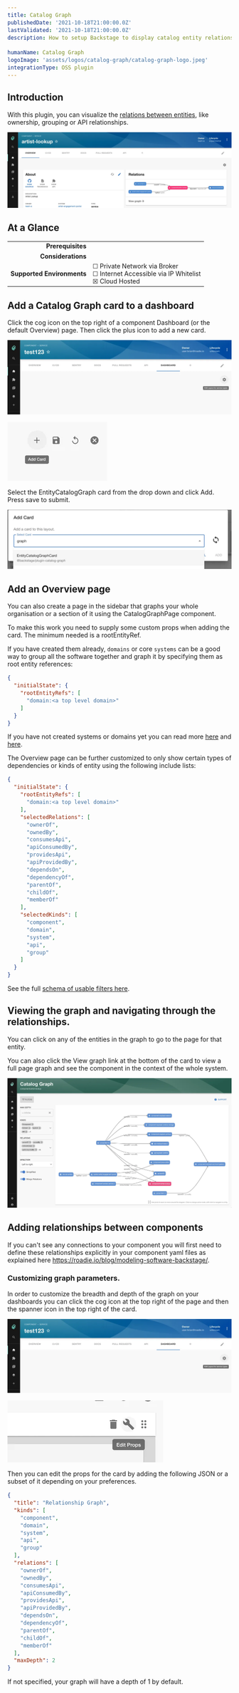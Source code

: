 ```yaml
---
title: Catalog Graph
publishedDate: '2021-10-18T21:00:00.0Z'
lastValidated: '2021-10-18T21:00:00.0Z'
description: How to setup Backstage to display catalog entity relationship graphs

humanName: Catalog Graph
logoImage: 'assets/logos/catalog-graph/catalog-graph-logo.jpeg'
integrationType: OSS plugin
---
```


## Introduction

With this plugin, you can visualize the [relations between entities](https://roadie.io/blog/modeling-software-backstage/), like ownership, grouping or API relationships.

![catalog_graph_card.webp](./catalog_graph_card.webp)

## At a Glance
| | |
|---: | --- |
| **Prerequisites** |  |
| **Considerations** |  |
| **Supported Environments** | ☐ Private Network via Broker <br /> ☐ Internet Accessible via IP Whitelist <br /> ☒ Cloud Hosted |

## Add a Catalog Graph card to a dashboard

Click the cog icon on the top right of a component Dashboard (or the default Overview) page. Then click the plus icon to add a new card.

![edit_layout.webp](./edit_layout.webp)

![add_card.webp](./add_card.webp)

Select the EntityCatalogGraph card from the drop down and click Add. Press save to submit.

![select_catalog_graph.webp](./select_catalog_graph.webp)

## Add an Overview page

You can also create a page in the sidebar that graphs your whole organisation or a section of it using the CatalogGraphPage component. 

To make this work you need to supply some custom props when adding the card. The minimum needed is a rootEntityRef. 

If you have created them already, `domains` or core `systems` can be a good way to group all the software together and graph it by specifying them as root entity references:

```json
{
  "initialState": {
    "rootEntityRefs": [
      "domain:<a top level domain>"
    ]
  }
}
```

If you have not created systems or domains yet you can read more [here](https://roadie.io/blog/modelling-software-backstage) and [here](https://backstage.io/docs/features/software-catalog/descriptor-format#kind-domain).

The Overview page can be further customized to only show certain types of dependencies or kinds of entity using the following include lists:

```json
{
  "initialState": {
    "rootEntityRefs": [
      "domain:<a top level domain>"
    ],
    "selectedRelations": [
      "ownerOf",
      "ownedBy",
      "consumesApi",
      "apiConsumedBy",
      "providesApi",
      "apiProvidedBy",
      "dependsOn",
      "dependencyOf",
      "parentOf",
      "childOf",
      "memberOf"
    ],
    "selectedKinds": [
      "component",
      "domain",
      "system",
      "api",
      "group"
    ]
  }
}
```

See the full [schema of usable filters here](https://backstage.io/docs/reference/plugin-catalog-graph.cataloggraphpage).

## Viewing the graph and navigating through the relationships.

You can click on any of the entities in the graph to go to the page for that entity.

You can also click the View graph link at the bottom of the card to view a full page graph and see the component in the
context of the whole system.

![view_full_graph.webp](./view_full_graph.webp)


## Adding relationships between components

If you can't see any connections to your component you will first need to define these relationships explicitly in your
component yaml files as explained here https://roadie.io/blog/modeling-software-backstage/.


### Customizing graph parameters.

In order to customize the breadth and depth of the graph on your dashboards you can click the cog icon at the top right 
of the page and then the spanner icon in the top right of the card.


![edit_layout.webp](./edit_layout.webp)

![edit_card_props.webp](./edit_card_props.webp)



Then you can edit the props for the card by adding the following JSON or a subset of it depending on your preferences.

```json
{
  "title": "Relationship Graph",
  "kinds": [
    "component",
    "domain",
    "system",
    "api",
    "group"
  ],
  "relations": [
    "ownerOf",
    "ownedBy",
    "consumesApi",
    "apiConsumedBy",
    "providesApi",
    "apiProvidedBy",
    "dependsOn",
    "dependencyOf",
    "parentOf",
    "childOf",
    "memberOf"
  ],
  "maxDepth": 2
}
```

If not specified, your graph will have a depth of 1 by default.
